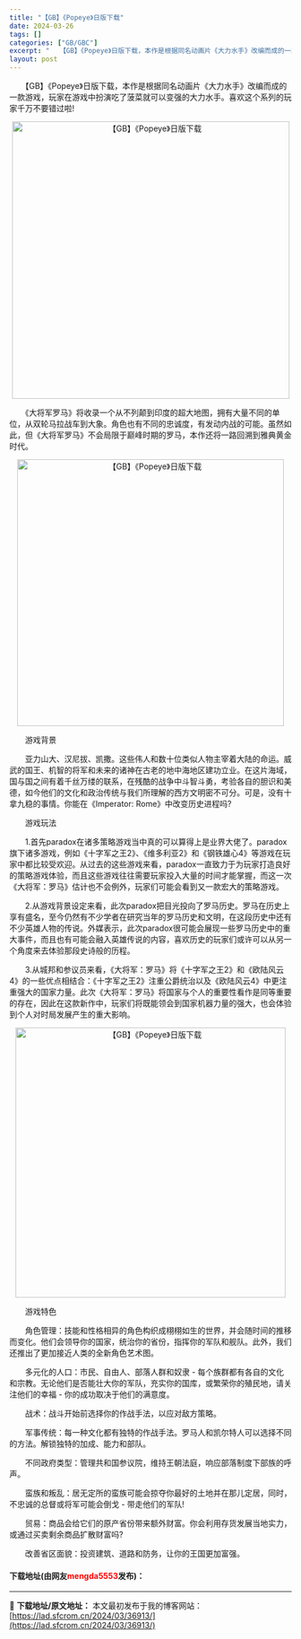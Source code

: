 ```yaml
---
title: "【GB】《Popeye》日版下载"
date: 2024-03-26
tags: []
categories: ["GB/GBC"]
excerpt: "　　【GB】《Popeye》日版下载，本作是根据同名动画片《大力水手》改编而成的一款游戏，玩家在游戏中扮演吃了菠菜就可以变强的大力水手。喜欢这个系列的玩家千万不要错过啦! 　　《大将军罗马》将收录一个从不列颠到印度的超大地图，拥有大量不同的单位，从双轮马拉战车到大象。角色也有不同的忠诚度，有发动内战&hellip;"
layout: post
---
```


 <p>　　【GB】《Popeye》日版下载，本作是根据同名动画片《大力水手》改编而成的一款游戏，玩家在游戏中扮演吃了菠菜就可以变强的大力水手。喜欢这个系列的玩家千万不要错过啦!</p> <p align="center"><img align="" border="0" src="https://lad.sfcrom.cn/wp-content/uploads/2024/03/20240326_660282eec6752.png" width="495" alt="【GB】《Popeye》日版下载" /></p> <p>　　《大将军罗马》将收录一个从不列颠到印度的超大地图，拥有大量不同的单位，从双轮马拉战车到大象。角色也有不同的忠诚度，有发动内战的可能。虽然如此，但《大将军罗马》不会局限于巅峰时期的罗马，本作还将一路回溯到雅典黄金时代。</p> <p align="center"><img align="" border="0" src="https://lad.sfcrom.cn/wp-content/uploads/2024/03/20240326_660282f02109a.png" width="476" alt="【GB】《Popeye》日版下载" /></p> <p>　　游戏背景</p> <p>　　亚力山大、汉尼拔、凯撒。这些伟人和数十位类似人物主宰着大陆的命运。威武的国王、机智的将军和未来的诸神在古老的地中海地区建功立业。在这片海域，国与国之间有着千丝万缕的联系，在残酷的战争中斗智斗勇，考验各自的胆识和美德，如今他们的文化和政治传统与我们所理解的西方文明密不可分。可是，没有十拿九稳的事情。你能在《Imperator: Rome》中改变历史进程吗?</p> <p>　　游戏玩法</p> <p>　　1.首先paradox在诸多策略游戏当中真的可以算得上是业界大佬了。paradox旗下诸多游戏，例如《十字军之王2》、《维多利亚2》和《钢铁雄心4》等游戏在玩家中都比较受欢迎。从过去的这些游戏来看，paradox一直致力于为玩家打造良好的策略游戏体验，而且这些游戏往往需要玩家投入大量的时间才能掌握，而这一次《大将军：罗马》估计也不会例外，玩家们可能会看到又一款宏大的策略游戏。</p> <p>　　2.从游戏背景设定来看，此次paradox把目光投向了罗马历史。罗马在历史上享有盛名，至今仍然有不少学者在研究当年的罗马历史和文明，在这段历史中还有不少英雄人物的传说。外媒表示，此次paradox很可能会展现一些罗马历史中的重大事件，而且也有可能会融入英雄传说的内容，喜欢历史的玩家们或许可以从另一个角度来去体验那段史诗般的历程。</p> <p>　　3.从城邦和参议员来看，《大将军：罗马》将《十字军之王2》和《欧陆风云4》的一些优点相结合：《十字军之王2》注重公爵统治以及《欧陆风云4》中更注重强大的国家力量。此次《大将军：罗马》将国家与个人的重要性看作是同等重要的存在，因此在这款新作中，玩家们将既能领会到国家机器力量的强大，也会体验到个人对时局发展产生的重大影响。</p> <p align="center"><img align="" border="0" src="https://lad.sfcrom.cn/wp-content/uploads/2024/03/20240326_660282f13dea6.png" width="482" alt="【GB】《Popeye》日版下载" /></p> <p>　　游戏特色</p> <p>　　角色管理：技能和性格相异的角色构织成栩栩如生的世界，并会随时间的推移而变化。他们会领导你的国家，统治你的省份，指挥你的军队和舰队。此外，我们还推出了更加接近人类的全新角色艺术图。</p> <p>　　多元化的人口：市民、自由人、部落人群和奴隶 - 每个族群都有各自的文化和宗教。无论他们是否能壮大你的军队，充实你的国库，或繁荣你的殖民地，请关注他们的幸福 - 你的成功取决于他们的满意度。</p> <p>　　战术：战斗开始前选择你的作战手法，以应对敌方策略。</p> <p>　　军事传统：每一种文化都有独特的作战手法。罗马人和凯尔特人可以选择不同的方法。解锁独特的加成、能力和部队。</p> <p>　　不同政府类型：管理共和国参议院，维持王朝法庭，响应部落制度下部族的呼声。</p> <p>　　蛮族和叛乱：居无定所的蛮族可能会掠夺你最好的土地并在那儿定居，同时，不忠诚的总督或将军可能会倒戈 - 带走他们的军队!</p> <p>　　贸易：商品会给它们的原产省份带来额外财富。你会利用存货发展当地实力，或通过买卖剩余商品扩散财富吗?</p> <p>　　改善省区面貌：投资建筑、道路和防务，让你的王国更加富强。</p> <p><h4>下载地址(由网友<font color="red">mengda5553</font>发布)：</h4></p> 

---
📖 **下载地址/原文地址：** 本文最初发布于我的博客网站：[https://lad.sfcrom.cn/2024/03/36913/](https://lad.sfcrom.cn/2024/03/36913/)
